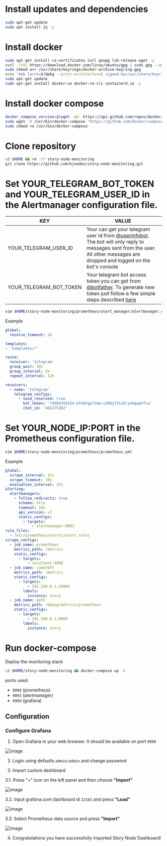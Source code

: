 # Install updates and dependencies
```bash
sudo apt-get update
sudo apt install jq -y
```

# Install docker
```bash
sudo apt-get install ca-certificates curl gnupg lsb-release wget -y
curl -fsSL https://download.docker.com/linux/ubuntu/gpg | sudo gpg --dearmor -o /usr/share/keyrings/docker-archive-keyring.gpg
sudo chmod a+r /usr/share/keyrings/docker-archive-keyring.gpg
echo "deb [arch=$(dpkg --print-architecture) signed-by=/usr/share/keyrings/docker-archive-keyring.gpg] https://download.docker.com/linux/ubuntu $(lsb_release -cs) stable" | sudo tee /etc/apt/sources.list.d/docker.list > /dev/null
sudo apt-get update
sudo apt-get install docker-ce docker-ce-cli containerd.io -y
```

# Install docker compose
```bash
docker_compose_version=$(wget -qO- https://api.github.com/repos/docker/compose/releases/latest | jq -r ".tag_name")
sudo wget -O /usr/bin/docker-compose "https://github.com/docker/compose/releases/download/${docker_compose_version}/docker-compose-`uname -s`-`uname -m`"
sudo chmod +x /usr/bin/docker-compose
```

# Clone repository
```bash
cd $HOME && rm -rf story-node-monitoring
git clone https://github.com/kjnodes/story-node-monitoring.git
```

# Set YOUR_TELEGRAM_BOT_TOKEN and YOUR_TELEGRAM_USER_ID in the Alertmanager configuration file.

| KEY | VALUE |
|---------------|-------------|
| YOUR_TELEGRAM_USER_ID | Your can get your telegram user id from [@userinfobot](https://t.me/userinfobot). The bot will only reply to messages sent from the user. All other messages are dropped and logged on the bot's console |
| YOUR_TELEGRAM_BOT_TOKEN | Your telegram bot access token you can get from [@botfather](https://telegram.me/botfather). To generate new token just follow a few simple steps described [here](https://core.telegram.org/bots#6-botfather) |

```bash
vim $HOME/story-node-monitoring/prometheus/alert_manager/alertmanager.yml
```

Example
```yml
global:
  resolve_timeout: 1m

templates: 
- 'templates/*'

route:
  receiver: 'telegram'
  group_wait: 30s
  group_interval: 5m
  repeat_interval: 12h

receivers:
  - name: 'telegram'
    telegram_configs:
      - send_resolved: true
        bot_token: '74064354354:AfeDFge7zdw-oJBOyf1CuEryo9gwpFfcw'
        chat_id: '442175262'
```

# Set YOUR_NODE_IP:PORT in the Prometheus configuration file.
```bash
vim $HOME/story-node-monitoring/prometheus/prometheus.yml
```

Example
```yml
global:
  scrape_interval: 15s
  scrape_timeout: 10s
  evaluation_interval: 15s
alerting:
  alertmanagers:
    - follow_redirects: true
      scheme: http
      timeout: 10s
      api_version: v2
      static_configs:
        - targets:
            - alertmanager:9093
rule_files:
  - /etc/prometheus/alerts/alert.rules
scrape_configs:
  - job_name: prometheus
    metrics_path: /metrics
    static_configs:
      - targets:
          - localhost:9090
  - job_name: cometbft
    metrics_path: /metrics
    static_configs:
      - targets:
          - 192.168.0.1:26660
        labels:
          instance: story
  - job_name: geth
    metrics_path: /debug/metrics/prometheus
    static_configs:
      - targets:
          - 192.168.0.1:6060
        labels:
          instance: story
```

# Run docker-compose
Deploy the monitoring stack
```bash
cd $HOME/story-node-monitoring && docker-compose up -d
```

ports used:
- `9090` (prometheus)
- `9093` (alertmanager)
- `9999` (grafana)

## Configuration

### Configure Grafana
1. Open Grafana in your web browser. It should be available on port `9999`

![image](images/grafana-login.png)

2. Login using defaults `admin/admin` and change password

3. Import custom dashboard

3.1. Press "+" icon on the left panel and then choose **"Import"**

![image](images/import-dashboard-1.png)

3.2. Input grafana.com dashboard id `22101` and press **"Load"**

![image](images/import-dashboard-2.png)

3.3. Select Prometheus data source and press **"Import"**

![image](images/import-dashboard-3.png)

4. Congratulations you have successfully imported Story Node Dashboard!
